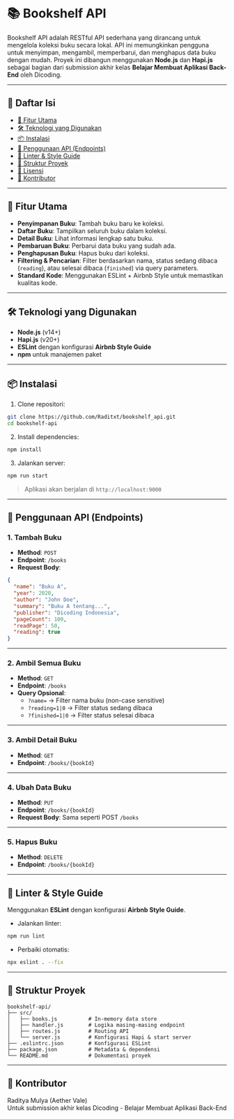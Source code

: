 # 📚 Bookshelf API

Bookshelf API adalah RESTful API sederhana yang dirancang untuk mengelola koleksi buku secara lokal. API ini memungkinkan pengguna untuk menyimpan, mengambil, memperbarui, dan menghapus data buku dengan mudah. Proyek ini dibangun menggunakan **Node.js** dan **Hapi.js** sebagai bagian dari submission akhir kelas **Belajar Membuat Aplikasi Back-End** oleh Dicoding.

---

## 📖 Daftar Isi

- [🚀 Fitur Utama](#-fitur-utama)
- [🛠️ Teknologi yang Digunakan](#️-teknologi-yang-digunakan)
- [📦 Instalasi](#-instalasi)
- [📑 Penggunaan API (Endpoints)](#-penggunaan-api-endpoints)
- [🧪 Linter & Style Guide](#-linter--style-guide)
- [📁 Struktur Proyek](#-struktur-proyek)
- [📄 Lisensi](#-lisensi)
- [👤 Kontributor](#-kontributor)

---

## 🚀 Fitur Utama

- **Penyimpanan Buku**: Tambah buku baru ke koleksi.
- **Daftar Buku**: Tampilkan seluruh buku dalam koleksi.
- **Detail Buku**: Lihat informasi lengkap satu buku.
- **Pembaruan Buku**: Perbarui data buku yang sudah ada.
- **Penghapusan Buku**: Hapus buku dari koleksi.
- **Filtering & Pencarian**: Filter berdasarkan nama, status sedang dibaca (`reading`), atau selesai dibaca (`finished`) via query parameters.
- **Standard Kode**: Menggunakan ESLint + Airbnb Style untuk memastikan kualitas kode.

---

## 🛠️ Teknologi yang Digunakan

- **Node.js** (v14+)
- **Hapi.js** (v20+)
- **ESLint** dengan konfigurasi **Airbnb Style Guide**
- **npm** untuk manajemen paket

---

## 📦 Instalasi

1. Clone repositori:

```bash
git clone https://github.com/Raditxt/bookshelf_api.git
cd bookshelf-api
```

2. Install dependencies:

```bash
npm install
```

3. Jalankan server:

```bash
npm run start
```

> Aplikasi akan berjalan di `http://localhost:9000`

---

## 📑 Penggunaan API (Endpoints)

### 1. Tambah Buku

- **Method**: `POST`
- **Endpoint**: `/books`
- **Request Body**:
```json
{
  "name": "Buku A",
  "year": 2020,
  "author": "John Doe",
  "summary": "Buku A tentang...",
  "publisher": "Dicoding Indonesia",
  "pageCount": 100,
  "readPage": 50,
  "reading": true
}
```

---

### 2. Ambil Semua Buku

- **Method**: `GET`
- **Endpoint**: `/books`
- **Query Opsional**:
  - `?name=` → Filter nama buku (non-case sensitive)
  - `?reading=1|0` → Filter status sedang dibaca
  - `?finished=1|0` → Filter status selesai dibaca

---

### 3. Ambil Detail Buku

- **Method**: `GET`
- **Endpoint**: `/books/{bookId}`

---

### 4. Ubah Data Buku

- **Method**: `PUT`
- **Endpoint**: `/books/{bookId}`
- **Request Body**: Sama seperti POST `/books`

---

### 5. Hapus Buku

- **Method**: `DELETE`
- **Endpoint**: `/books/{bookId}`

---

## 🧪 Linter & Style Guide

Menggunakan **ESLint** dengan konfigurasi **Airbnb Style Guide**.

- Jalankan linter:
```bash
npm run lint
```

- Perbaiki otomatis:
```bash
npx eslint . --fix
```

---

## 📁 Struktur Proyek

```
bookshelf-api/
├── src/
│   ├── books.js          # In-memory data store
│   ├── handler.js        # Logika masing-masing endpoint
│   ├── routes.js         # Routing API
│   └── server.js         # Konfigurasi Hapi & start server
├── .eslintrc.json        # Konfigurasi ESLint
├── package.json          # Metadata & dependensi
└── README.md             # Dokumentasi proyek
```

---

## 👤 Kontributor

Raditya Mulya (Aether Vale)  
Untuk submission akhir kelas Dicoding - Belajar Membuat Aplikasi Back-End